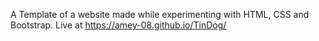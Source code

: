 A Template of a website made while experimenting with HTML, CSS and Bootstrap.
Live at https://amey-08.github.io/TinDog/
